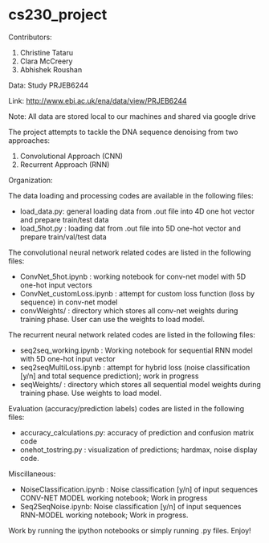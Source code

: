 # cs230_project

Contributors:
1. Christine Tataru
2. Clara McCreery
3. Abhishek Roushan

Data:
Study PRJEB6244

Link: http://www.ebi.ac.uk/ena/data/view/PRJEB6244

Note: All data are stored local to our machines and shared via google drive

The project attempts to tackle the DNA sequence denoising from two approaches:
1. Convolutional Approach (CNN)
2. Recurrent Approach (RNN)

Organization:

The data loading and processing codes are available in the following files:
  - load_data.py: general loading data from .out file into 4D one hot vector and prepare train/test data 
  - load_5hot.py : loading dat from .out file into 5D one-hot vector and prepare train/val/test data
  

The convolutional neural network related codes are listed in the following files:
  - ConvNet_5hot.ipynb : working notebook for conv-net model with 5D one-hot input vectors
  - ConvNet_customLoss.ipynb : attempt for custom loss function (loss by sequence) in conv-net model
  - convWeights/ : directory which stores all conv-net weights during training phase. User can use the weights to load model.
 
The recurrent neural network related codes are listed in the following files:
  - seq2seq_working.ipynb : Working notebook for sequential RNN model with 5D one-hot input vector
  - seq2seqMultiLoss.ipynb : attempt for hybrid loss (noise classification [y/n] and total sequence prediction); work in progress
  - seqWeights/ : directory which stores all sequential model weights during training phase. Use weights to load model.
  
Evaluation (accuracy/prediction labels) codes are listed in the following files:
  - accuracy_calculations.py: accuracy of prediction and confusion matrix code
  - onehot_tostring.py : visualization of predictions; hardmax, noise display code.
  
Miscillaneous:
  - NoiseClassification.ipynb : Noise classification [y/n] of input sequences CONV-NET MODEL working notebook; Work in progress
  - Seq2SeqNoise.ipynb: Noise classification [y/n] of input sequences RNN-MODEL working notebook; Work in progress.
  

Work by running the ipython notebooks or simply running .py files. Enjoy!

  
